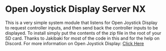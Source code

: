 # Open Joystick Display Server NX

This is a very simple system module that listens for Open Joystick Display to request controller inputs, and then send back the controller inputs to be displayed. To install simply put the contents of the zip file in the root of your SD card. Thanks to Jakibaki for most of the code in this and for the help on Discord. For more information on Open Joystick Display: [Click Here](https://ojdproject.com/)
